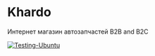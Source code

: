 # Khardo

Интернет магазин автозапчастей B2B and B2C

[![Testing-Ubuntu](https://github.com/danatoz/Khardo/actions/workflows/dotnet.yml/badge.svg)](https://github.com/danatoz/Khardo/actions/workflows/dotnet.yml)
